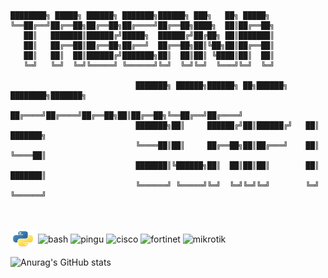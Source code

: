 
```
████████╗ █████╗ ██████╗ ███████╗██████╗ ███╗   ██╗ █████╗                      
╚══██╔══╝██╔══██╗██╔══██╗██╔════╝██╔══██╗████╗  ██║██╔══██╗                     
   ██║   ███████║██████╔╝█████╗  ██████╔╝██╔██╗ ██║███████║                     
   ██║   ██╔══██║██╔══██╗██╔══╝  ██╔══██╗██║╚██╗██║██╔══██║                     
   ██║   ██║  ██║██████╔╝███████╗██║  ██║██║ ╚████║██║  ██║                     
   ╚═╝   ╚═╝  ╚═╝╚═════╝ ╚══════╝╚═╝  ╚═╝╚═╝  ╚═══╝╚═╝  ╚═╝                     
                                                                                
                            ███████╗ ██████╗██████╗ ██╗██████╗ ████████╗███████╗
                            ██╔════╝██╔════╝██╔══██╗██║██╔══██╗╚══██╔══╝██╔════╝
                            ███████╗██║     ██████╔╝██║██████╔╝   ██║   ███████╗
                            ╚════██║██║     ██╔══██╗██║██╔═══╝    ██║   ╚════██║
                            ███████║╚██████╗██║  ██║██║██║        ██║   ███████║
                            ╚══════╝ ╚═════╝╚═╝  ╚═╝╚═╝╚═╝        ╚═╝   ╚══════╝
                                                                                
```
<div style="display: inline_block"><br>
 <img align="center" alt="Python" height="30" width="40" src="https://raw.githubusercontent.com/devicons/devicon/master/icons/python/python-original.svg">
 <img align="center" alt="bash" height="30" width="35" src="https://cdn.discordapp.com/attachments/1196691063021244516/1387648193436844093/proxy-image-removebg-preview.png?ex=685e1b96&is=685cca16&hm=d9770e3d7f1c006b2622be917ddf0a9ff6de5025584b76467a0ee6767c573b3e&">
 <img align="center" alt="pingu" height="30" width="40" <img src="https://cdn.discordapp.com/attachments/1196691063021244516/1387652988511850660/icons8-linux-96.png?ex=685e200d&is=685cce8d&hm=ce12bd0fc3f2c7da81dd29520ad4da62fe5a8150ce2417359781226b1fb17e5a&" />
 <img align="center" alt="cisco" height="40" width="40" <img src="[https://cdn.discordapp.com/attachments/1196691063021244516/1387649149419393025/cisco.png?ex=685e1c7a&is=685ccafa&hm=8242bd17991b53f6743f9ab7c98d75c75700d248819a5cb714c5d2ce3c9cca3e&](https://images.credly.com/size/340x340/images/af8c6b4e-fc31-47c4-8dcb-eb7a2065dc5b/I2CS__1_.png)" />
 <img align="center" alt="fortinet" height="30" width="30" <img src="https://cdn.discordapp.com/attachments/1196691063021244516/1387649149930836009/fortinet.png?ex=685e1c7a&is=685ccafa&hm=24b1a9ab7fc73ed934fb80bee51d6d6655918680ce4db66c299045c10c0f0957&" />
 <img align="center" alt="mikrotik" height="30" width="30" <img src="https://cdn.discordapp.com/attachments/1196691063021244516/1387649451274932257/png-clipart-round-white-and-blue-logo-illustration-mikrotik-routeros-computer-icons-computer-network-others-miscellaneous-blue-thumbnail-removebg-preview.png?ex=685e1cc2&is=685ccb42&hm=9f5716ab81c223afc6da4cbd37bcdf91585dab5d29b8dbc3168680a081458ea8&" />

 ![Anurag's GitHub stats](https://github-readme-stats.vercel.app/api?username=00111000&show_icons=true&theme=dark)
        
</div>
  




